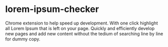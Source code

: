 # lorem-ipsum-checker

Chrome extension to help speed up development. With one click highlight all Lorem Ipsum that is left on your page. Quickly and efficiently develop new pages and add new content without the tedium of searching line by line for dummy copy. 
